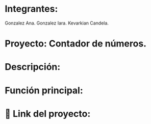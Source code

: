 # Integrantes:
Gonzalez Ana.
Gonzalez Iara.
Kevarkian Candela.
# Proyecto: Contador de números.
# Descripción:

# Función principal:

# 🫡 Link del proyecto:
